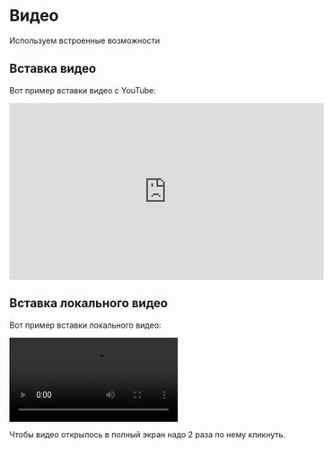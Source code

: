 # Видео

Используем встроенные возможности


## Вставка видео

Вот пример вставки видео с YouTube:

<iframe width="560" height="315" src="https://www.youtube.com/embed/Q-YA_dA8C20?si=GPVwXIjvTXQ5Mj6X" title="YouTube video player" frameborder="0" allow="accelerometer; autoplay; clipboard-write; encrypted-media; gyroscope; picture-in-picture; web-share" allowfullscreen></iframe>

## Вставка локального видео

Вот пример вставки локального видео:


<video controls>
<source src="../Videos/033.mp4" type="video/mp4">
</video>

Чтобы видео открылось в полный экран надо 2 раза по нему кликнуть.
